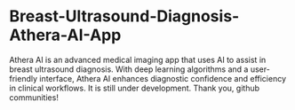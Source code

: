 # Breast-Ultrasound-Diagnosis-Athera-AI-App
Athera AI is an advanced medical imaging app that uses AI to assist in breast ultrasound diagnosis. With deep learning algorithms and a user-friendly interface, Athera AI enhances diagnostic confidence and efficiency in clinical workflows.
It is still under development.
Thank you, github communities!
